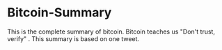 # Bitcoin-Summary
This is the complete summary of bitcoin. Bitcoin teaches us "Don't trust, verify" . This summary is based on one tweet.
